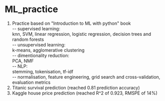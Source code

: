 # ML_practice

1. Practice based on "Introduction to ML with python" book<br>
  -- supervised learning:<br>
        knn, SVM, linear regression, logistic regression, decision trees and random forests<br>
  -- unsupervised learning:<br>
        k-means, agglomerative clustering<br>
  -- dimentionality reduction:<br>
        PCA, NMF<br>
  -- NLP:<br>
        stemming, tokenisation, tf-idf<br>
  -- normalisation, feature engineering, grid search and cross-validation, evaluation metrics<br>
3. Titanic survival prediction (reached 0.81 prediction accuracy)<br>
4. Kaggle house price prediction (reached R^2 of 0.923, RMSPE of 14%)
